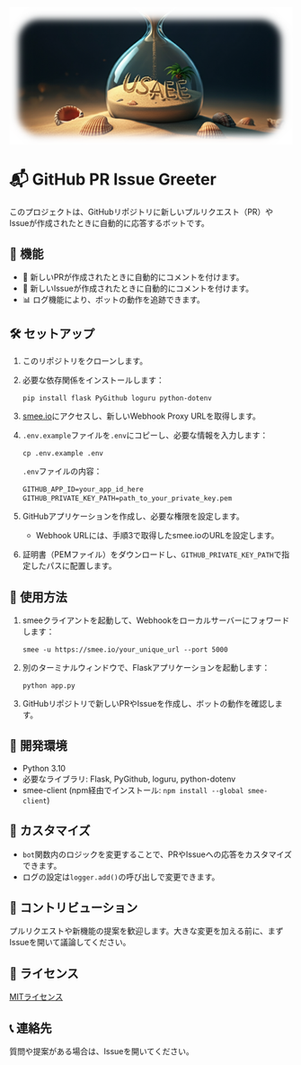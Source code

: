 ![](../../docs/usage/usage_01.png)


# 📬 GitHub PR Issue Greeter

このプロジェクトは、GitHubリポジトリに新しいプルリクエスト（PR）やIssueが作成されたときに自動的に応答するボットです。

## 🌟 機能

- 🔔 新しいPRが作成されたときに自動的にコメントを付けます。
- 📝 新しいIssueが作成されたときに自動的にコメントを付けます。
- 📊 ログ機能により、ボットの動作を追跡できます。

## 🛠️ セットアップ

1. このリポジトリをクローンします。

2. 必要な依存関係をインストールします：

   ```
   pip install flask PyGithub loguru python-dotenv
   ```

3. [smee.io](https://smee.io/)にアクセスし、新しいWebhook Proxy URLを取得します。

4. `.env.example`ファイルを`.env`にコピーし、必要な情報を入力します：

   ```
   cp .env.example .env
   ```

   `.env`ファイルの内容：
   ```
   GITHUB_APP_ID=your_app_id_here
   GITHUB_PRIVATE_KEY_PATH=path_to_your_private_key.pem
   ```

5. GitHubアプリケーションを作成し、必要な権限を設定します。
   - Webhook URLには、手順3で取得したsmee.ioのURLを設定します。

6. 証明書（PEMファイル）をダウンロードし、`GITHUB_PRIVATE_KEY_PATH`で指定したパスに配置します。

## 🚀 使用方法

1. smeeクライアントを起動して、Webhookをローカルサーバーにフォワードします：

   ```
   smee -u https://smee.io/your_unique_url --port 5000
   ```

2. 別のターミナルウィンドウで、Flaskアプリケーションを起動します：

   ```
   python app.py
   ```

3. GitHubリポジトリで新しいPRやIssueを作成し、ボットの動作を確認します。

## 🔧 開発環境

- Python 3.10
- 必要なライブラリ: Flask, PyGithub, loguru, python-dotenv
- smee-client (npm経由でインストール: `npm install --global smee-client`)

## 🎨 カスタマイズ

- `bot`関数内のロジックを変更することで、PRやIssueへの応答をカスタマイズできます。
- ログの設定は`logger.add()`の呼び出しで変更できます。

## 🤝 コントリビューション

プルリクエストや新機能の提案を歓迎します。大きな変更を加える前に、まずIssueを開いて議論してください。

## 📄 ライセンス

[MITライセンス](LICENSE)

## 📞 連絡先

質問や提案がある場合は、Issueを開いてください。
